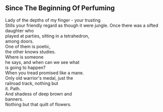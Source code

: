 Since The Beginning Of Perfuming
--------------------------------
Lady of the depths of my finger - your trusting  
Stills your friendly regard as though it were jungle. Once there was a sifted daughter who  
played at parties, sitting in a tetrahedron,  
among doors.  
One of them is poetic,  
the other knows studies.  
Where is someone  
he says, and when can we see what  
is going to happen?  
When you tread promised like a mane.  
Only old warrior's medal, just the  
railroad track, nothing but  
it. Path.  
And shadess of deep brown and  
banners.  
Nothing but that quilt of flowers.  
